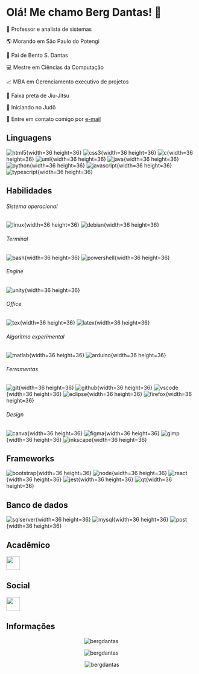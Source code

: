
# Olá! Me chamo Berg Dantas! 👋

:beginner: Professor e analista de sistemas

:earth_americas: Morando em São Paulo do Potengi

:baby: Pai de Bento S. Dantas

:computer: Mestre em Ciências da Computação

:chart_with_upwards_trend: MBA em Gerenciamento executivo de projetos

:kimono: Faixa preta de Jiu-Jitsu

:space_invader: Iniciando no Judô

:e-mail: Entre em contato comigo por [e-mail](mailto:bergdantas@msn.com)


## Linguagens

![html5](https://cdn.jsdelivr.net/gh/devicons/devicon@latest/icons/html5/html5-original.svg){width=36 height=36}
![css3](https://cdn.jsdelivr.net/gh/devicons/devicon@latest/icons/css3/css3-original.svg){width=36 height=36}
![c](https://cdn.jsdelivr.net/gh/devicons/devicon@latest/icons/c/c-original.svg){width=36 height=36}
![uml](https://cdn.jsdelivr.net/gh/devicons/devicon@latest/icons/unifiedmodelinglanguage/unifiedmodelinglanguage-original.svg){width=36 height=36}
![java](https://cdn.jsdelivr.net/gh/devicons/devicon@latest/icons/java/java-original.svg){width=36 height=36}
![python](https://cdn.jsdelivr.net/gh/devicons/devicon@latest/icons/python/python-original.svg){width=36 height=36}
![javascript](https://cdn.jsdelivr.net/gh/devicons/devicon@latest/icons/javascript/javascript-original.svg){width=36 height=36}
![typescript](https://cdn.jsdelivr.net/gh/devicons/devicon@latest/icons/typescript/typescript-original.svg){width=36 height=36}

## Habilidades

###### Sistema operacional
![linux](https://cdn.jsdelivr.net/gh/devicons/devicon@latest/icons/linux/linux-original.svg){width=36 height=36}
![debian](https://cdn.jsdelivr.net/gh/devicons/devicon@latest/icons/debian/debian-original.svg){width=36 height=36}

###### Terminal

![bash](https://cdn.jsdelivr.net/gh/devicons/devicon@latest/icons/bash/bash-original.svg){width=36 height=36}
![powershell](https://cdn.jsdelivr.net/gh/devicons/devicon@latest/icons/powershell/powershell-original.svg
){width=36 height=36}

###### Engine

![unity](https://cdn.jsdelivr.net/gh/devicons/devicon@latest/icons/unity/unity-original.svg){width=36 height=36}

###### Office

![tex](https://cdn.jsdelivr.net/gh/devicons/devicon@latest/icons/tex/tex-original.svg){width=36 height=36}
![latex](https://cdn.jsdelivr.net/gh/devicons/devicon@latest/icons/latex/latex-original.svg){width=36 height=36}

###### Algoritmo experimental

![matlab](https://cdn.jsdelivr.net/gh/devicons/devicon@latest/icons/matlab/matlab-original.svg){width=36 height=36}
![arduíno](https://cdn.jsdelivr.net/gh/devicons/devicon@latest/icons/arduino/arduino-original.svg){width=36 height=36}

###### Ferramentas

![git](https://cdn.jsdelivr.net/gh/devicons/devicon@latest/icons/git/git-original.svg){width=36 height=36}
![github](https://cdn.jsdelivr.net/gh/devicons/devicon@latest/icons/github/github-original.svg){width=36 height=36}
![vscode](https://cdn.jsdelivr.net/gh/devicons/devicon@latest/icons/vscode/vscode-original.svg){width=36 height=36}
![eclipse](https://cdn.jsdelivr.net/gh/devicons/devicon@latest/icons/eclipse/eclipse-original.svg){width=36 height=36}
![firefox](https://cdn.jsdelivr.net/gh/devicons/devicon@latest/icons/firefox/firefox-original.svg){width=36 height=36}

###### Design
![canva](https://cdn.jsdelivr.net/gh/devicons/devicon@latest/icons/canva/canva-original.svg){width=36 height=36}
![figma](https://cdn.jsdelivr.net/gh/devicons/devicon@latest/icons/figma/figma-original.svg){width=36 height=36}
![gimp](https://cdn.jsdelivr.net/gh/devicons/devicon@latest/icons/gimp/gimp-original.svg){width=36 height=36}
![inkscape](https://cdn.jsdelivr.net/gh/devicons/devicon@latest/icons/inkscape/inkscape-original.svg){width=36 height=36}

## Frameworks

![bootstrap](https://cdn.jsdelivr.net/gh/devicons/devicon@latest/icons/bootstrap/bootstrap-original.svg){width=36 height=36}
![node](https://cdn.jsdelivr.net/gh/devicons/devicon@latest/icons/nodejs/nodejs-original.svg){width=36 height=36}
![react](https://cdn.jsdelivr.net/gh/devicons/devicon@latest/icons/react/react-original.svg){width=36 height=36}
![jest](https://cdn.jsdelivr.net/gh/devicons/devicon@latest/icons/jest/jest-plain.svg){width=36 height=36}
![qt](https://cdn.jsdelivr.net/gh/devicons/devicon@latest/icons/qt/qt-original.svg){width=36 height=36}

## Banco de dados
![sqlserver](https://cdn.jsdelivr.net/gh/devicons/devicon@latest/icons/microsoftsqlserver/microsoftsqlserver-original.svg){width=36 height=36}
![mysql](https://cdn.jsdelivr.net/gh/devicons/devicon@latest/icons/mysql/mysql-original.svg){width=36 height=36}
![post](https://cdn.jsdelivr.net/gh/devicons/devicon@latest/icons/postgresql/postgresql-original.svg){width=36 height=36}

## Acadêmico
<!-- [![Texto Alternativo](URL_da_Imagem)](URL_do_Link)-->
<a href="https://buscatextual.cnpq.br/buscatextual/visualizacv.do?id=K4296336Y9&tokenCaptchar=03AFcWeA783ag3NuwI0q-zIYFmkmASTMiIjDSR72_fRIs2WqB0vryXxgte4sB_Ok2FzEU1agJrFoqEFQ61MPY53hQAT_O7uXztXWJ9lLwYTINihOHGsWQ7XIM45G6KlqHhIrs5mE7o80o8mlh44U4hHLWKRTzU2c4l5hzgfOir-zWOvoZDM5Pnqo5ku37pl4_QVPwcL6FMt9p4DSSQl9vQThFZsLO2G6-06zX5G4QsXJNbczo0Ktj_TrZsgMtoo6SUwLDh1ue3K5PPWKFrDFcrGMBVBPBNfJDYAyC-50e7Krt55Vwi-Deak2XjDtkQpS_TxVJ24xGe8qeqxC2cHbGMdV8p-FVwkeK8qBWmFbYAlPlGsh2ymHyPqgWWXdENc3EJkZPuxDeMyI8jHuI-24NfEZrdWw7EtRhdqPhdY45v63G2_rIzKskPfrKcKhE-LJVE7WDyyprZQqJ11gdq6nNMrjK42M8Jxs0zgJ4DYxY9YmIYuWPWdwvdiMbBjMz5wBK9UEjXvz9jBh5Ondk-WRoLOA_WYRN6kf_k7i_r26IzqLTMOh9gSSnWG_cdNjjLn5djpFcX42B2Z8kZsEDplSyfpN9q72ISPeUWK23YZvEWwPt_cF8BcWTQJ531MpZOPd5rKVuBlN8OkSHFTJ8xdYNdlB7bjPWHeLpBVe6FpgXKN4wD0OZJYl--_58"><img src="https://www.ufpb.br/ppgs/contents/imagens/logo-lattes.png" width=36 height=36/></a> 

## Social

<a href="http://www.instagram.com/eumechamoberg"><img src="https://raw.githubusercontent.com/danielcranney/readme-generator/main/public/icons/socials/instagram.svg" width=36 height=36/></a> 


## Informações


<!-- profile views -->
<p align="center"> <img src="https://komarev.com/ghpvc/?username=bergdantas&label=Profile%20views&color=0e75b6&style=flat" alt="bergdantas" /> </p> 

<!-- languages </p>-->
<p align="center"><img  src="https://github-readme-stats.vercel.app/api/top-langs?username=bergdantas&show_icons=true&locale=en&layout=compact" alt="bergdantas" />

<!-- stats -->
<p align="center">&nbsp;<img  src="https://github-readme-stats.vercel.app/api?username=bergdantas&show_icons=true&locale=en" alt="bergdantas" /></p>